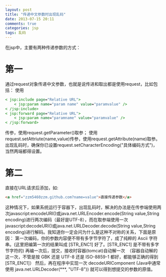 ```yaml
---
layout: post
title: "传递中文参数时出现乱码"
date: 2013-07-15 20:11
comments: true
categories: jsp
tags: 乱码
---
```

在jsp中，主要有两种传递参数的方式：
# 第一
通过request对象传递中文参数，也就是说传进和取出都是使用request，比如包括：
使用
``` jsp
< jsp:include page="Relative URL">
	< jsp:param name="param name" value="paramvalue" />
< /jsp:include> 
< jsp:forward page="Relative URL">
	< jsp:param name="paramname" value="paramvalue" />
< /jsp:forward> 
```
传参，使用request.getParameter()取参；
使用request.setAttriute(name,value)传参，使用request.getAttribute(name)取参。
出现乱码时，<!--more-->确保你已设置request.setCharacterEncoding("具体编码方式")，当然两端都得设置。

# 第二
直接在URL请求后添加，如:
``` html
<a href="zzm5460zzm.github.com?name=value">直接传递参数</a>
```
这种情况下，如果系统运行于容器下，出现乱码时，解决的办法是在传参端使用两次javascript:encodeURI()或java.net.URLEncoder.encode(String value,String encoding)进行两次编码（最好是UTF-8），而在取参端使用一次javascript:decodeURI()或java.net.URLDecoder.decode(String value,String encoding)进行解码。我知道你一定会问为什么是这种不对称的关系，下面是原因：
第一次编码，你的参数内容便不带有多字节字符了，成了纯粹的 Ascii 字符串。(这里把编第一次的结果叫成 [STR_ENC1] 好了。[STR_ENC1] 是不带有多字节字符的)
再编一次后，提交，接收时容器(tomcat)自动解一次　（容器自动解的这一次，不管是按 GBK 还是 UTF-8 还是 ISO-8859-1 都好，都能够正确的得到 [STR_ENC1]）
然后，再在程序中实现一次 decodeURIComponent (Java中通常使用 java.net.URLDecoder(***, "UTF-8")) 就可以得到想提交的参数的原值。